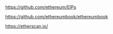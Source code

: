 https://github.com/ethereum/EIPs

https://github.com/ethereumbook/ethereumbook


https://etherscan.io/
